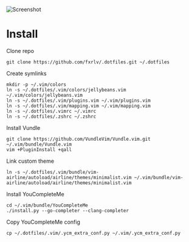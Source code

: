![Screenshot](https://i.imgur.com/Rc2alI4.png)

Install
=======

Clone repo

    git clone https://github.com/fxrlv/.dotfiles.git ~/.dotfiles

Create symlinks

    mkdir -p ~/.vim/colors
    ln -s ~/.dotfiles/.vim/colors/jellybeans.vim ~/.vim/colors/jellybeans.vim
    ln -s ~/.dotfiles/.vim/plugins.vim ~/.vim/plugins.vim
    ln -s ~/.dotfiles/.vim/mapping.vim ~/.vim/mapping.vim
    ln -s ~/.dotfiles/.vimrc ~/.vimrc
    ln -s ~/.dotfiles/.zshrc ~/.zshrc

Install Vundle

    git clone https://github.com/VundleVim/Vundle.vim.git ~/.vim/bundle/Vundle.vim
    vim +PluginInstall +qall

Link custom theme

    ln -s ~/.dotfiles/.vim/bundle/vim-airline/autoload/airline/themes/minimalist.vim ~/.vim/bundle/vim-airline/autoload/airline/themes/minimalist.vim

Install YouCompleteMe

    cd ~/.vim/bundle/YouCompleteMe
    ./install.py --go-completer --clang-completer

Copy YouCompleteMe config

    cp ~/.dotfiles/.vim/.ycm_extra_conf.py ~/.vim/.ycm_extra_conf.py
